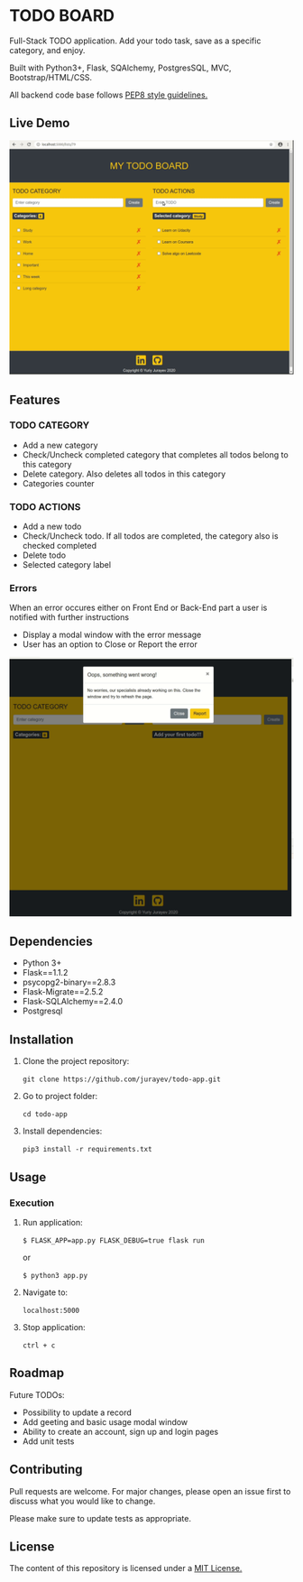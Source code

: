 # TODO BOARD
Full-Stack TODO application. Add your todo task, save as a specific category, and enjoy. 

Built with Python3+, Flask, SQAlchemy, PostgresSQL, MVC, Bootstrap/HTML/CSS.

All backend code base follows [PEP8 style guidelines.](https://www.python.org/dev/peps/pep-0008)

## Live Demo

![TODO BOARD](images/todo-board-demo.gif)

## Features

### TODO CATEGORY
 * Add a new category
 * Check/Uncheck completed category that completes all todos belong to this category
 * Delete category. Also deletes all todos in this category
 * Categories counter

### TODO ACTIONS 
 * Add a new todo
 * Check/Uncheck todo. If all todos are completed, the category also is checked completed
 * Delete todo
 * Selected category label

### Errors
When an error occures either on Front End or Back-End part a user is notified with further instructions
 * Display a modal window with the error message
 * User has an option to Close or Report the error
 
![TODO BOARD](images/error-modal.gif)

## Dependencies
* Python 3+
* Flask==1.1.2
* psycopg2-binary==2.8.3
* Flask-Migrate==2.5.2
* Flask-SQLAlchemy==2.4.0
* Postgresql

## Installation

1. Clone the project repository: 

   `git clone https://github.com/jurayev/todo-app.git`

2. Go to project folder: 

   `cd todo-app`

3. Install dependencies: 

   `pip3 install -r requirements.txt`

## Usage

### Execution
1. Run application: 

   `$ FLASK_APP=app.py FLASK_DEBUG=true flask run`
   
   or
   
   `$ python3 app.py`
   
2. Navigate to:

   `localhost:5000`
   
3. Stop application: 

   `ctrl + c`

## Roadmap

Future TODOs:
* Possibility to update a record
* Add geeting and basic usage modal window
* Ability to create an account, sign up and login pages
* Add unit tests

## Contributing
Pull requests are welcome. For major changes, please open an issue first to discuss what you would like to change.

Please make sure to update tests as appropriate.

## License

The content of this repository is licensed under a [MIT License.](https://github.com/jurayev/todo-app/blob/master/LICENSE.md)

